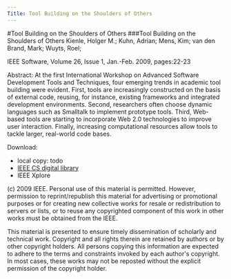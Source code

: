 ```yaml
---
Title: Tool Building on the Shoulders of Others
---
```

#Tool Building on the Shoulders of Others
###Tool Building on the Shoulders of Others
Kienle, Holger M.; Kuhn, Adrian; Mens, Kim; van den Brand, Mark; Wuyts, Roel;

IEEE Software, Volume 26,  Issue 1, Jan.-Feb. 2009, pages:22-23 

Abstract: At the first International Workshop on Advanced Software Development Tools and Techniques, four emerging trends in academic tool building were evident. First, tools are increasingly constructed on the basis of external code, reusing, for instance, existing frameworks and integrated development environments. Second, researchers often choose dynamic languages such as Smalltalk to implement prototype tools. Third, Web-based tools are starting to incorporate Web 2.0 technologies to improve user interaction. Finally, increasing computational resources allow tools to tackle larger, real-world code bases.

Download:

-  local copy: todo
-  [IEEE CS digital library](http://doi.ieeecomputersociety.org/10.1109/MS.2009.25)
-  IEEE Xplore

(c) 2009 IEEE. Personal use of this material is permitted. However, permission to reprint/republish this material for advertising or promotional purposes or for creating new collective works for resale or redistribution to servers or lists, or to reuse any copyrighted component of this work in other works must be obtained from the IEEE.

This material is presented to ensure timely dissemination of scholarly and technical work. Copyright and all rights therein are retained by authors or by other copyright holders. All persons copying this information are expected to adhere to the terms and constraints invoked by each author's copyright. In most cases, these works may not be reposted without the explicit permission of the copyright holder.
